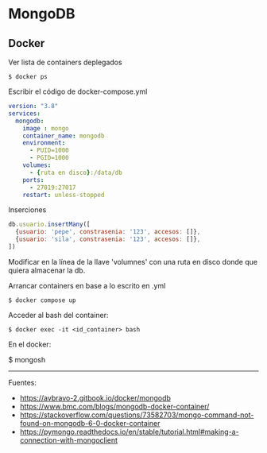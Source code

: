 # MongoDB

## Docker

Ver lista de containers deplegados

	$ docker ps

Escribir el código de docker-compose.yml

```yml
version: "3.8"
services:
  mongodb:
    image : mongo
    container_name: mongodb
    environment:
      - PUID=1000
      - PGID=1000
    volumes:
      - {ruta en disco}:/data/db
    ports:
      - 27019:27017
    restart: unless-stopped
```

Inserciones

```javascript
db.usuario.insertMany([
  {usuario: 'pepe', constrasenia: '123', accesos: []},
  {usuario: 'sila', constrasenia: '123', accesos: []},
])
```

Modificar en la línea de la llave 'volumnes' con una ruta en disco donde que quiera almacenar la db.

Arrancar containers en base a lo escrito en .yml

	$ docker compose up

Acceder al bash del container:

	$ docker exec -it <id_container> bash

En el docker:

  $ mongosh

---

Fuentes:

+ https://avbravo-2.gitbook.io/docker/mongodb
+ https://www.bmc.com/blogs/mongodb-docker-container/
+ https://stackoverflow.com/questions/73582703/mongo-command-not-found-on-mongodb-6-0-docker-container
+ https://pymongo.readthedocs.io/en/stable/tutorial.html#making-a-connection-with-mongoclient